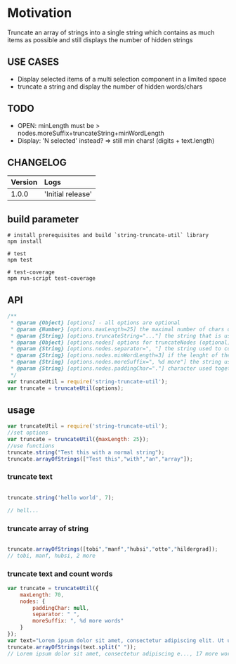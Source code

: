 # Motivation
Truncate an array of strings into a single string which contains as much items as possible 
and still displays the number of hidden strings

## USE CASES
* Display selected items of a multi selection component in a limited space
* truncate a string and display the number of hidden words/chars

## TODO
* OPEN: minLength must be > nodes.moreSuffix+truncateString+minWordLength
* Display: 'N selected' instead? => still min chars! (digits + text.length) 

## CHANGELOG

| Version | Logs |
|:--|:--|
| 1.0.0 | 'Initial release' |

## build parameter

```
# install prerequisites and build `string-truncate-util` library
npm install

# test
npm test

# test-coverage
npm run-script test-coverage
```

## API
```javascript
/**
 * @param {Object} [options] - all options are optional
 * @param {Number} [options.maxLength=25] the maximal number of chars of the created string
 * @param {String} [options.truncateString="..."] the string that is used when truncating 
 * @param {Object} [options.nodes] options for truncateNodes (optional)
 * @param {String} [options.nodes.separator=", "] the string used to concate the strings of the array
 * @param {String} [options.nodes.minWordLength=3] if the lenght of the next string is bigger that this value the more string will be added immediately
 * @param {String} [options.nodes.moreSuffix=", %d more"] the string used to display hidden elements, must contain %d which will be replaced with the number of hidden elements
 * @param {String} [options.nodes.paddingChar="."] character used together with the number of hidden items to pad the string to maxLength, set to null to disable
 */
var truncateUtil = require('string-truncate-util');
var truncate = truncateUtil(options);
```

## usage
```javascript
var truncateUtil = require('string-truncate-util');
//set options 
var truncate = truncateUtil({maxLength: 25});
//use functions
truncate.string("Test this with a normal string");
truncate.arrayOfStrings(["Test this","with","an","array"]);
```

### truncate text
```javascript

truncate.string('hello world', 7);

// hell...
```

### truncate array of string
```javascript

truncate.arrayOfStrings([tobi","manf","hubsi","otto","hildergrad]);
// tobi, manf, hubsi, 2 more

```
### truncate text and count words
```javascript
var truncate = truncateUtil({
	maxLength: 70,
	nodes: {
		paddingChar: null,
		separator: " ",
		moreSuffix: ", %d more words"
	}
});
var text="Lorem ipsum dolor sit amet, consectetur adipiscing elit. Ut ut iaculis justo, tincidunt consequat sapien. Sed ultricies sagittis metus, at consequat elit venenatis a. Aliquam.";
truncate.arrayOfStrings(text.split(" "));
// Lorem ipsum dolor sit amet, consectetur adipiscing e..., 17 more words

```
